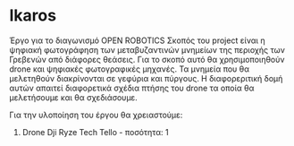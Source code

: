 # Ikaros
Έργο για το διαγωνισμό OPEN ROBOTICS
Σκοπός του project είναι η ψηφιακή φωτογράφηση των μεταβυζαντινών μνημείων της περιοχής των Γρεβενών από διάφορες θεάσεις. Για το σκοπό αυτό θα χρησιμοποιηθούν drone και ψηφιακές φωτογραφικές μηχανές. 
Τα μνημεία που θα μελετηθούν διακρίνονται σε γεφύρια και πύργους. Η διαφορεριτική δομή αυτών απαιτεί διαφορετικά σχέδια πτήσης του drone τα οποία θα μελετήσουμε και θα σχεδιάσουμε. 

Για την υλοποίηση του έργου θα χρειαστούμε:
1) Drone Dji Ryze Tech Tello - ποσότητα: 1


